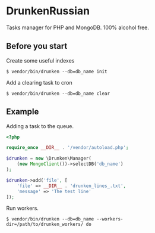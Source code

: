 # DrunkenRussian

Tasks manager for PHP and MongoDB. 100% alcohol free.

## Before you start

Create some useful indexes

```shell
$ vendor/bin/drunken --db=db_name init
```

Add a clearing task to cron

```shell
$ vendor/bin/drunken --db=db_name clear
```

## Example

Adding a task to the queue.

```php
<?php

require_once __DIR__ . '/vendor/autoload.php';

$drunken = new \Drunken\Manager(
    (new MongoClient())->selectDB('db_name')
);

$drunken->add('file', [
    'file' => __DIR__ . 'drunken_lines_.txt',
    'message' => 'The test line'
]);
```

Run workers.

```shell
$ vendor/bin/drunken --db=db_name --workers-dir=/path/to/drunken_workers/ do
```
